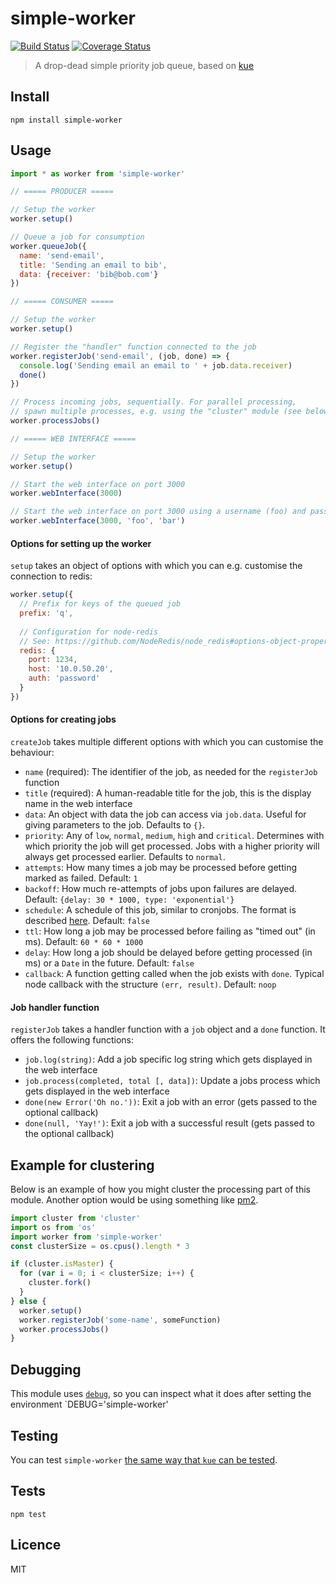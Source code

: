 # simple-worker

[![Build Status](https://img.shields.io/travis/queicherius/simple-worker.svg?style=flat-square)](https://travis-ci.org/queicherius/simple-worker)
[![Coverage Status](https://img.shields.io/codecov/c/github/queicherius/simple-worker/master.svg?style=flat-square)](https://codecov.io/github/queicherius/simple-worker)

> A drop-dead simple priority job queue, based on [kue](https://github.com/Automattic/kue)

## Install

```
npm install simple-worker
```

## Usage

```js
import * as worker from 'simple-worker'

// ===== PRODUCER =====

// Setup the worker
worker.setup()

// Queue a job for consumption
worker.queueJob({
  name: 'send-email',
  title: 'Sending an email to bib',
  data: {receiver: 'bib@bob.com'}
})

// ===== CONSUMER =====

// Setup the worker
worker.setup()

// Register the "handler" function connected to the job
worker.registerJob('send-email', (job, done) => {
  console.log('Sending email an email to ' + job.data.receiver)
  done()
})

// Process incoming jobs, sequentially. For parallel processing,
// spawn multiple processes, e.g. using the "cluster" module (see below)
worker.processJobs()

// ===== WEB INTERFACE =====

// Setup the worker
worker.setup()

// Start the web interface on port 3000
worker.webInterface(3000)

// Start the web interface on port 3000 using a username (foo) and password (bar)
worker.webInterface(3000, 'foo', 'bar')
```

#### Options for setting up the worker

`setup` takes an object of options with which you can e.g. customise the connection to redis:

```js
worker.setup({
  // Prefix for keys of the queued job
  prefix: 'q',
  
  // Configuration for node-redis
  // See: https://github.com/NodeRedis/node_redis#options-object-properties
  redis: {
    port: 1234,
    host: '10.0.50.20',
    auth: 'password'
  }
})
```

#### Options for creating jobs

`createJob` takes multiple different options with which you can customise the behaviour:

- `name` (required): The identifier of the job, as needed for the `registerJob` function
- `title` (required): A human-readable title for the job, this is the display name in the web interface
- `data`: An object with data the job can access via `job.data`. Useful for giving parameters to the job. Defaults to `{}`.
- `priority`: Any of `low`, `normal`, `medium`, `high` and `critical`. Determines with which priority the job will get processed. Jobs with a higher priority will always get processed earlier. Defaults to `normal`.
- `attempts`: How many times a job may be processed before getting marked as failed. Default: `1`
- `backoff`: How much re-attempts of jobs upon failures are delayed. Default: `{delay: 30 * 1000, type: 'exponential'}`
- `schedule`: A schedule of this job, similar to cronjobs. The format is described [here](https://github.com/node-schedule/node-schedule#cron-style-scheduling). Default: `false`
- `ttl`: How long a job may be processed before failing as "timed out" (in ms). Default: `60 * 60 * 1000` 
- `delay`: How long a job should be delayed before getting processed (in ms) or a `Date` in the future. Default: `false`
- `callback`: A function getting called when the job exists with `done`. Typical node callback with the structure `(err, result)`. Default: `noop`

#### Job handler function

`registerJob` takes a handler function with a `job` object and a `done` function. It offers the following functions:

- `job.log(string)`: Add a job specific log string which gets displayed in the web interface
- `job.process(completed, total [, data])`: Update a jobs process which gets displayed in the web interface
- `done(new Error('Oh no.'))`: Exit a job with an error (gets passed to the optional callback)
- `done(null, 'Yay!')`: Exit a job with a successful result (gets passed to the optional callback)

## Example for clustering

Below is an example of how you might cluster the processing part of this module. 
Another option would be using something like [pm2](https://github.com/Unitech/pm2).

```js
import cluster from 'cluster'
import os from 'os'
import worker from 'simple-worker'
const clusterSize = os.cpus().length * 3

if (cluster.isMaster) {
  for (var i = 0; i < clusterSize; i++) {
    cluster.fork()
  }
} else {
  worker.setup()
  worker.registerJob('some-name', someFunction)
  worker.processJobs()
}
```

## Debugging

This module uses [`debug`](https://github.com/visionmedia/debug),
so you can inspect what it does after setting the environment `DEBUG='simple-worker'

## Testing

You can test `simple-worker` [the same way that `kue` can be tested](https://github.com/Automattic/kue#testing).

## Tests

```
npm test
```

## Licence

MIT
